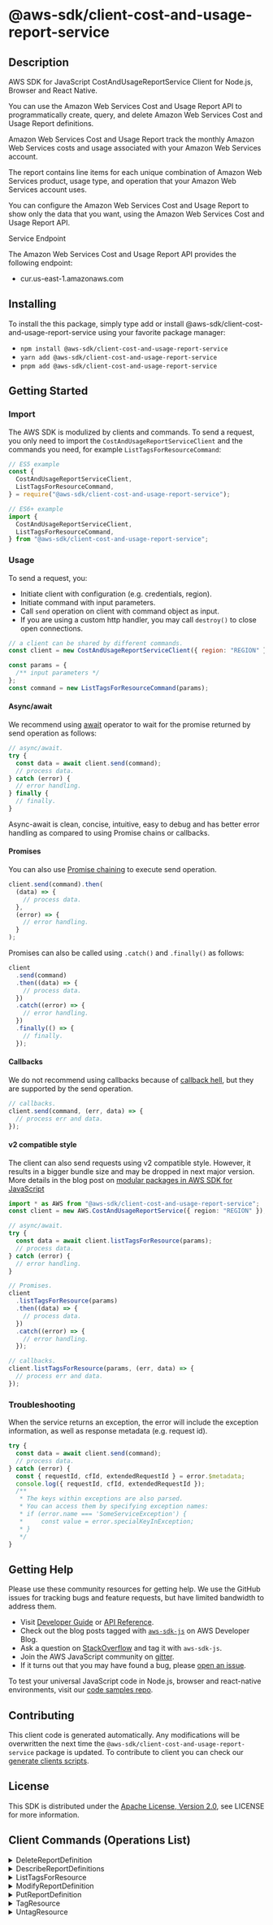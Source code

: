 <!-- generated file, do not edit directly -->

# @aws-sdk/client-cost-and-usage-report-service

## Description

AWS SDK for JavaScript CostAndUsageReportService Client for Node.js, Browser and React Native.

<p>You can use the Amazon Web Services Cost and Usage Report API to programmatically create, query, and delete
Amazon Web Services Cost and Usage Report definitions.</p>
<p>Amazon Web Services Cost and Usage Report track the monthly Amazon Web Services costs and usage
associated with your Amazon Web Services account.

The report contains line items for each unique combination of Amazon Web Services product,
usage type, and operation that your Amazon Web Services account uses.

You can configure the Amazon Web Services Cost and Usage Report to show only the data that you want, using the
Amazon Web Services Cost and Usage Report API.</p>

<p>Service Endpoint</p>
<p>The Amazon Web Services Cost and Usage Report API provides the following endpoint:</p>
<ul>
<li>
<p>cur.us-east-1.amazonaws.com</p>
</li>
</ul>

## Installing

To install the this package, simply type add or install @aws-sdk/client-cost-and-usage-report-service
using your favorite package manager:

- `npm install @aws-sdk/client-cost-and-usage-report-service`
- `yarn add @aws-sdk/client-cost-and-usage-report-service`
- `pnpm add @aws-sdk/client-cost-and-usage-report-service`

## Getting Started

### Import

The AWS SDK is modulized by clients and commands.
To send a request, you only need to import the `CostAndUsageReportServiceClient` and
the commands you need, for example `ListTagsForResourceCommand`:

```js
// ES5 example
const {
  CostAndUsageReportServiceClient,
  ListTagsForResourceCommand,
} = require("@aws-sdk/client-cost-and-usage-report-service");
```

```ts
// ES6+ example
import {
  CostAndUsageReportServiceClient,
  ListTagsForResourceCommand,
} from "@aws-sdk/client-cost-and-usage-report-service";
```

### Usage

To send a request, you:

- Initiate client with configuration (e.g. credentials, region).
- Initiate command with input parameters.
- Call `send` operation on client with command object as input.
- If you are using a custom http handler, you may call `destroy()` to close open connections.

```js
// a client can be shared by different commands.
const client = new CostAndUsageReportServiceClient({ region: "REGION" });

const params = {
  /** input parameters */
};
const command = new ListTagsForResourceCommand(params);
```

#### Async/await

We recommend using [await](https://developer.mozilla.org/en-US/docs/Web/JavaScript/Reference/Operators/await)
operator to wait for the promise returned by send operation as follows:

```js
// async/await.
try {
  const data = await client.send(command);
  // process data.
} catch (error) {
  // error handling.
} finally {
  // finally.
}
```

Async-await is clean, concise, intuitive, easy to debug and has better error handling
as compared to using Promise chains or callbacks.

#### Promises

You can also use [Promise chaining](https://developer.mozilla.org/en-US/docs/Web/JavaScript/Guide/Using_promises#chaining)
to execute send operation.

```js
client.send(command).then(
  (data) => {
    // process data.
  },
  (error) => {
    // error handling.
  }
);
```

Promises can also be called using `.catch()` and `.finally()` as follows:

```js
client
  .send(command)
  .then((data) => {
    // process data.
  })
  .catch((error) => {
    // error handling.
  })
  .finally(() => {
    // finally.
  });
```

#### Callbacks

We do not recommend using callbacks because of [callback hell](http://callbackhell.com/),
but they are supported by the send operation.

```js
// callbacks.
client.send(command, (err, data) => {
  // process err and data.
});
```

#### v2 compatible style

The client can also send requests using v2 compatible style.
However, it results in a bigger bundle size and may be dropped in next major version. More details in the blog post
on [modular packages in AWS SDK for JavaScript](https://aws.amazon.com/blogs/developer/modular-packages-in-aws-sdk-for-javascript/)

```ts
import * as AWS from "@aws-sdk/client-cost-and-usage-report-service";
const client = new AWS.CostAndUsageReportService({ region: "REGION" });

// async/await.
try {
  const data = await client.listTagsForResource(params);
  // process data.
} catch (error) {
  // error handling.
}

// Promises.
client
  .listTagsForResource(params)
  .then((data) => {
    // process data.
  })
  .catch((error) => {
    // error handling.
  });

// callbacks.
client.listTagsForResource(params, (err, data) => {
  // process err and data.
});
```

### Troubleshooting

When the service returns an exception, the error will include the exception information,
as well as response metadata (e.g. request id).

```js
try {
  const data = await client.send(command);
  // process data.
} catch (error) {
  const { requestId, cfId, extendedRequestId } = error.$metadata;
  console.log({ requestId, cfId, extendedRequestId });
  /**
   * The keys within exceptions are also parsed.
   * You can access them by specifying exception names:
   * if (error.name === 'SomeServiceException') {
   *     const value = error.specialKeyInException;
   * }
   */
}
```

## Getting Help

Please use these community resources for getting help.
We use the GitHub issues for tracking bugs and feature requests, but have limited bandwidth to address them.

- Visit [Developer Guide](https://docs.aws.amazon.com/sdk-for-javascript/v3/developer-guide/welcome.html)
  or [API Reference](https://docs.aws.amazon.com/AWSJavaScriptSDK/v3/latest/index.html).
- Check out the blog posts tagged with [`aws-sdk-js`](https://aws.amazon.com/blogs/developer/tag/aws-sdk-js/)
  on AWS Developer Blog.
- Ask a question on [StackOverflow](https://stackoverflow.com/questions/tagged/aws-sdk-js) and tag it with `aws-sdk-js`.
- Join the AWS JavaScript community on [gitter](https://gitter.im/aws/aws-sdk-js-v3).
- If it turns out that you may have found a bug, please [open an issue](https://github.com/aws/aws-sdk-js-v3/issues/new/choose).

To test your universal JavaScript code in Node.js, browser and react-native environments,
visit our [code samples repo](https://github.com/aws-samples/aws-sdk-js-tests).

## Contributing

This client code is generated automatically. Any modifications will be overwritten the next time the `@aws-sdk/client-cost-and-usage-report-service` package is updated.
To contribute to client you can check our [generate clients scripts](https://github.com/aws/aws-sdk-js-v3/tree/main/scripts/generate-clients).

## License

This SDK is distributed under the
[Apache License, Version 2.0](http://www.apache.org/licenses/LICENSE-2.0),
see LICENSE for more information.

## Client Commands (Operations List)

<details>
<summary>
DeleteReportDefinition
</summary>

[Command API Reference](https://docs.aws.amazon.com/AWSJavaScriptSDK/v3/latest/client/cost-and-usage-report-service/command/DeleteReportDefinitionCommand/) / [Input](https://docs.aws.amazon.com/AWSJavaScriptSDK/v3/latest/Package/-aws-sdk-client-cost-and-usage-report-service/Interface/DeleteReportDefinitionCommandInput/) / [Output](https://docs.aws.amazon.com/AWSJavaScriptSDK/v3/latest/Package/-aws-sdk-client-cost-and-usage-report-service/Interface/DeleteReportDefinitionCommandOutput/)

</details>
<details>
<summary>
DescribeReportDefinitions
</summary>

[Command API Reference](https://docs.aws.amazon.com/AWSJavaScriptSDK/v3/latest/client/cost-and-usage-report-service/command/DescribeReportDefinitionsCommand/) / [Input](https://docs.aws.amazon.com/AWSJavaScriptSDK/v3/latest/Package/-aws-sdk-client-cost-and-usage-report-service/Interface/DescribeReportDefinitionsCommandInput/) / [Output](https://docs.aws.amazon.com/AWSJavaScriptSDK/v3/latest/Package/-aws-sdk-client-cost-and-usage-report-service/Interface/DescribeReportDefinitionsCommandOutput/)

</details>
<details>
<summary>
ListTagsForResource
</summary>

[Command API Reference](https://docs.aws.amazon.com/AWSJavaScriptSDK/v3/latest/client/cost-and-usage-report-service/command/ListTagsForResourceCommand/) / [Input](https://docs.aws.amazon.com/AWSJavaScriptSDK/v3/latest/Package/-aws-sdk-client-cost-and-usage-report-service/Interface/ListTagsForResourceCommandInput/) / [Output](https://docs.aws.amazon.com/AWSJavaScriptSDK/v3/latest/Package/-aws-sdk-client-cost-and-usage-report-service/Interface/ListTagsForResourceCommandOutput/)

</details>
<details>
<summary>
ModifyReportDefinition
</summary>

[Command API Reference](https://docs.aws.amazon.com/AWSJavaScriptSDK/v3/latest/client/cost-and-usage-report-service/command/ModifyReportDefinitionCommand/) / [Input](https://docs.aws.amazon.com/AWSJavaScriptSDK/v3/latest/Package/-aws-sdk-client-cost-and-usage-report-service/Interface/ModifyReportDefinitionCommandInput/) / [Output](https://docs.aws.amazon.com/AWSJavaScriptSDK/v3/latest/Package/-aws-sdk-client-cost-and-usage-report-service/Interface/ModifyReportDefinitionCommandOutput/)

</details>
<details>
<summary>
PutReportDefinition
</summary>

[Command API Reference](https://docs.aws.amazon.com/AWSJavaScriptSDK/v3/latest/client/cost-and-usage-report-service/command/PutReportDefinitionCommand/) / [Input](https://docs.aws.amazon.com/AWSJavaScriptSDK/v3/latest/Package/-aws-sdk-client-cost-and-usage-report-service/Interface/PutReportDefinitionCommandInput/) / [Output](https://docs.aws.amazon.com/AWSJavaScriptSDK/v3/latest/Package/-aws-sdk-client-cost-and-usage-report-service/Interface/PutReportDefinitionCommandOutput/)

</details>
<details>
<summary>
TagResource
</summary>

[Command API Reference](https://docs.aws.amazon.com/AWSJavaScriptSDK/v3/latest/client/cost-and-usage-report-service/command/TagResourceCommand/) / [Input](https://docs.aws.amazon.com/AWSJavaScriptSDK/v3/latest/Package/-aws-sdk-client-cost-and-usage-report-service/Interface/TagResourceCommandInput/) / [Output](https://docs.aws.amazon.com/AWSJavaScriptSDK/v3/latest/Package/-aws-sdk-client-cost-and-usage-report-service/Interface/TagResourceCommandOutput/)

</details>
<details>
<summary>
UntagResource
</summary>

[Command API Reference](https://docs.aws.amazon.com/AWSJavaScriptSDK/v3/latest/client/cost-and-usage-report-service/command/UntagResourceCommand/) / [Input](https://docs.aws.amazon.com/AWSJavaScriptSDK/v3/latest/Package/-aws-sdk-client-cost-and-usage-report-service/Interface/UntagResourceCommandInput/) / [Output](https://docs.aws.amazon.com/AWSJavaScriptSDK/v3/latest/Package/-aws-sdk-client-cost-and-usage-report-service/Interface/UntagResourceCommandOutput/)

</details>
